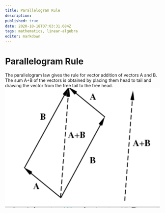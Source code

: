 ```yaml
---
title: Parallelogram Rule
description: 
published: true
date: 2020-10-18T07:03:31.684Z
tags: mathematics, linear-algebra
editor: markdown
---
```


# Parallelogram Rule
The parallelogram law gives the rule for vector addition of vectors A and B. The sum A+B of the vectors is obtained by placing them head to tail and drawing the vector from the free tail to the free head.![parallelogram_rule.png](/parallelogram_rule.png)